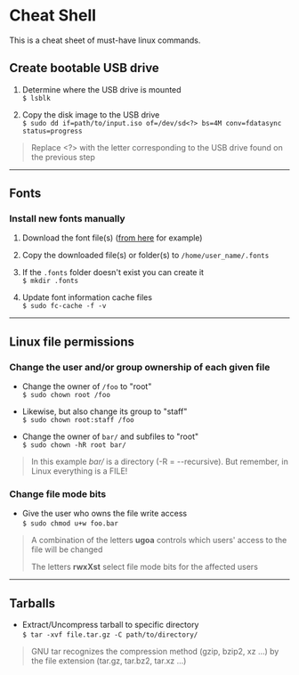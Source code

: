 # Cheat Shell

This is a cheat sheet of must-have linux commands.

## Create bootable USB drive

1. Determine where the USB drive is mounted  
`$ lsblk`

2. Copy the disk image to the USB drive  
`$ sudo dd if=path/to/input.iso of=/dev/sd<?> bs=4M conv=fdatasync  status=progress`
> Replace <?> with the letter corresponding to the USB drive found on the previous step

____________________________________________________________________________________________________

## Fonts

### Install new fonts manually
1. Download the font file(s) ([from here](https://fonts.google.com/) for example)

2. Copy the downloaded file(s) or folder(s) to `/home/user_name/.fonts`

3. If the `.fonts` folder doesn't exist you can create it  
`$ mkdir .fonts`

4. Update font information cache files  
`$ sudo fc-cache -f -v`

____________________________________________________________________________________________________

## Linux file permissions

### Change the user and/or group ownership of each given file  
- Change the owner of `/foo` to "root"  
`$ sudo chown root /foo`

- Likewise, but also change its group to "staff"  
`$ sudo chown root:staff /foo`

- Change the owner of `bar/` and subfiles to "root"  
`$ sudo chown -hR root bar/`
> In this example *bar/* is a directory (-R = --recursive). But remember, in Linux everything is a FILE!

### Change file mode bits

- Give the user who owns the file write access  
`$ sudo chmod u+w foo.bar`
> A  combination  of the letters **ugoa** controls which users' access to the file will be changed
>
> The  letters  **rwxXst** select file mode bits for the affected users

____________________________________________________________________________________________________

## Tarballs

- Extract/Uncompress tarball to specific directory  
`$ tar -xvf file.tar.gz -C path/to/directory/`
> GNU tar recognizes the compression method (gzip, bzip2, xz ...) by the file extension (tar.gz, tar.bz2, tar.xz ...)
